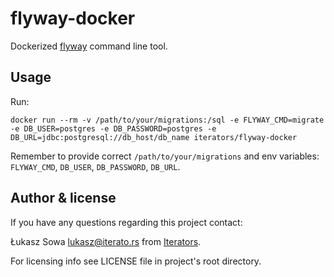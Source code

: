 # flyway-docker

Dockerized [flyway](https://flywaydb.org) command line tool.

## Usage

Run:

```
docker run --rm -v /path/to/your/migrations:/sql -e FLYWAY_CMD=migrate -e DB_USER=postgres -e DB_PASSWORD=postgres -e DB_URL=jdbc:postgresql://db_host/db_name iterators/flyway-docker
```

Remember to provide correct `/path/to/your/migrations` and env variables: `FLYWAY_CMD`, `DB_USER`, `DB_PASSWORD`, `DB_URL`.

## Author & license

If you have any questions regarding this project contact:

Łukasz Sowa <lukasz@iterato.rs> from [Iterators](https://iterato.rs).

For licensing info see LICENSE file in project's root directory.